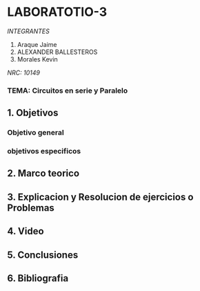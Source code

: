 # LABORATOTIO-3

*INTEGRANTES*

1. Araque Jaime
2. ALEXANDER BALLESTEROS
3. Morales Kevin

*NRC: 10149*
### TEMA: Circuitos en serie y Paralelo


## 1. Objetivos


### Objetivo general


### objetivos especificos


## 2. Marco teorico


## 3. Explicacion y Resolucion de ejercicios o Problemas


## 4. Video 


## 5. Conclusiones


## 6. Bibliografia

